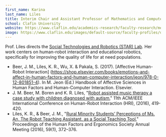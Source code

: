 ```yaml
---
first_name: Karina
last_name: Liles
title: Interim Chair and Assistant Professor of Mathematics and Computer Science
school: Clafin University
website: https://www.claflin.edu/academics-research/faculty-research/meet-our-faculty/dr.-karina-liles
image: https://www.claflin.edu/images/default-source/faculty-profiles/dr-lyles-profile.jpg
---
```


Prof. Liles directs the [Social Technologies and Robotics (STAR) Lab](https://www.drkliles.com/STARlab). Her work centers on human-robot interaction and educational robotics, specifically for improving the quality of life for at need populations. 
* Beer, J. M., Liles, K. R., Wu, X. & Pakala, S. (2017). [Affective Human-Robot Interaction] (https://shop.elsevier.com/books/emotions-and-affect-in-human-factors-and-human-computer-interaction/jeon/978-0-12-801851-4). In M. Jeon (Ed.) Handbook of Affective Sciences in Human Factors and Human-Computer Interaction. Elsevier.
* J. M. Beer, M. Boren and K. R. Liles, "[Robot assisted music therapy a case study with children diagnosed with autism](https://doi.org/10.1109/HRI.2016.7451785)," 11th ACM/IEEE International Conference on Human-Robot Interaction (HRI), (2016), 419-420.
* Liles, K. R., & Beer, J. M., "[Rural Minority Students’ Perceptions of Ms. An, The Robot Teaching Assistant, as a Social Teaching Tool](https://doi.org/10.1177/1541931215591077)," Proceedings of the Human Factors and Ergonomics Society Annual Meeting (2016), 59(1), 372–376.

